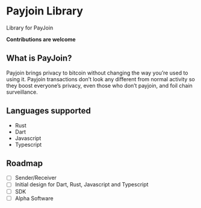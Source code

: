 # Payjoin Library

Library for PayJoin

**Contributions are welcome**

## What is PayJoin?

Payjoin brings privacy to bitcoin without changing the way you’re used to using it. Payjoin transactions don’t look any different from normal activity so they boost everyone’s privacy, even those who don’t payjoin, and foil chain surveillance.

## Languages supported

- Rust
- Dart
- Javascript
- Typescript


## Roadmap

- [ ] Sender/Receiver
- [ ] Initial design for Dart, Rust, Javascript and Typescript
- [ ] SDK
- [ ] Alpha Software
